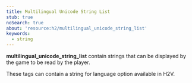 ```yaml
---
title: Multilingual Unicode String List
stub: true
noSearch: true
about: 'resource:h2/multilingual_unicode_string_list'
keywords:
  - string
---
```

**multilingual_unicode_string_list** contain strings that can be displayed by the game to be read by the player.

These tags can contain a string for language option available in H2V.
